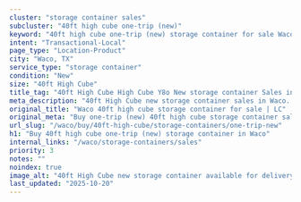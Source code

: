 ```yaml
---
cluster: "storage container sales"
subcluster: "40ft high cube one-trip (new)"
keyword: "40ft high cube one-trip (new) storage container for sale Waco, TX"
intent: "Transactional-Local"
page_type: "Location-Product"
city: "Waco, TX"
service_type: "storage container"
condition: "New"
size: "40ft High Cube"
title_tag: "40ft High Cube High Cube Y8o New storage container Sales in Waco | LC Container"
meta_description: "40ft High Cube new storage container sales in Waco. High cube containers with extra height. Fast delivery, competitive pricing. Serving storage containers area. Quote ID: 9JI. Call (214) 524-4168 for your free quote today."
original_title: "Waco 40ft high cube storage container for sale | LC"
original_meta: "Buy one-trip (new) 40ft high cube storage container sale with local delivery in Waco, TX. LC Container — local Since 2003. Request a fast quote today."
url_slug: "/waco/buy/40ft-high-cube/storage-containers/one-trip-new"
h1: "Buy 40ft high cube one-trip (new) storage container in Waco"
internal_links: "/waco/storage-containers/sales"
priority: 3
notes: ""
noindex: true
image_alt: "40ft High Cube new storage container available for delivery in Waco"
last_updated: "2025-10-20"
---
```


<!-- TODO: Add unique city/inventory copy, images, and internal links here. -->
